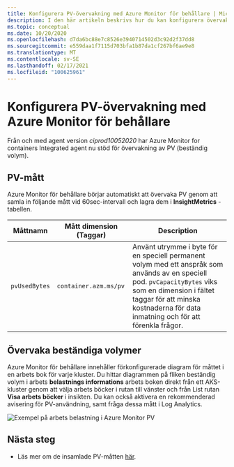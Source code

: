 ```yaml
---
title: Konfigurera PV-övervakning med Azure Monitor för behållare | Microsoft Docs
description: I den här artikeln beskrivs hur du kan konfigurera övervakning av Kubernetes-kluster med beständiga volymer med Azure Monitor för behållare.
ms.topic: conceptual
ms.date: 10/20/2020
ms.openlocfilehash: d7da6bc88e7c8526e3940714502d3c92d2f37dd8
ms.sourcegitcommit: e559daa1f7115d703bfa1b87da1cf267bf6ae9e8
ms.translationtype: MT
ms.contentlocale: sv-SE
ms.lasthandoff: 02/17/2021
ms.locfileid: "100625961"
---
```

# <a name="configure-pv-monitoring-with-azure-monitor-for-containers"></a>Konfigurera PV-övervakning med Azure Monitor för behållare

Från och med agent version *ciprod10052020* har Azure Monitor for containers Integrated agent nu stöd för övervakning av PV (beständig volym).

## <a name="pv-metrics"></a>PV-mått

Azure Monitor för behållare börjar automatiskt att övervaka PV genom att samla in följande mått vid 60sec-intervall och lagra dem i **InsightMetrics** -tabellen.

|Måttnamn |Mått dimension (Taggar) |Description |
|------------|------------------------|------------|
| `pvUsedBytes`|`container.azm.ms/pv`|Använt utrymme i byte för en speciell permanent volym med ett anspråk som används av en speciell pod. `pvCapacityBytes` viks som en dimension i fältet taggar för att minska kostnaderna för data inmatning och för att förenkla frågor.|

## <a name="monitor-persistent-volumes"></a>Övervaka beständiga volymer

Azure Monitor för behållare innehåller förkonfigurerade diagram för måttet i en arbets bok för varje kluster. Du hittar diagrammen på fliken beständig volym i arbets **belastnings informations** arbets boken direkt från ett AKS-kluster genom att välja arbets böcker i rutan till vänster och från List rutan **Visa arbets böcker** i insikten. Du kan också aktivera en rekommenderad avisering för PV-användning, samt fråga dessa mått i Log Analytics.  

![Exempel på arbets belastning i Azure Monitor PV](./media/container-insights-persistent-volumes/pv-workload-example.PNG)

## <a name="next-steps"></a>Nästa steg

- Läs mer om de insamlade PV-måtten [här](./container-insights-agent-config.md).

